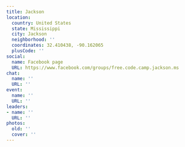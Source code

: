 ```yaml
---
title: Jackson
location:
  country: United States
  state: Mississippi
  city: Jackson
  neighborhood: ''
  coordinates: 32.410438, -90.162065
  plusCode: ''
social:
  name: Facebook page
  URL: https://www.facebook.com/groups/free.code.camp.jackson.ms
chat:
  name: ''
  URL: ''
event:
  name: ''
  URL: ''
leaders:
- name: ''
  URL: ''
photos:
  old: ''
  cover: ''
---
```

